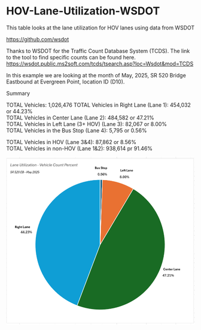 # HOV-Lane-Utilization-WSDOT

This table looks at the lane utilization for HOV lanes using data from WSDOT

https://github.com/wsdot

Thanks to WSDOT for the Traffic Count Database System (TCDS). The link to the tool to find specific counts can be found here. https://wsdot.public.ms2soft.com/tcds/tsearch.asp?loc=Wsdot&mod=TCDS

In this example we are looking at the month of May, 2025, SR 520 Bridge Eastbound at Evergreen Point, location ID (D10). 

Summary

TOTAL Vehicles: 1,026,476
TOTAL Vehicles in Right Lane (Lane 1): 454,032 or 44.23%  
TOTAL Vehicles in Center Lane (Lane 2): 484,582 or 47.21%  
TOTAL Vehicles in Left Lane (3+ HOV) (Lane 3): 82,067 or 8.00%  
TOTAL Vehicles in the Bus Stop (Lane 4): 5,795 or 0.56%  

TOTAL Vehicles in HOV (Lane 3&4): 87,862 or 8.56%  
TOTAL Vehicles in non-HOV (Lane 1&2): 938,614 pr 91.46%  

![HOV Lane Usage Chart](https://github.com/jefferybatt/HOV-Lane-Utilization-WSDOT/blob/main/HOV%20Lane%20Usage%20Chart.png)





